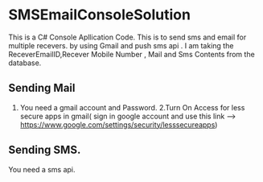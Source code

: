 # SMSEmailConsoleSolution
This is a C# Console Apllication Code.
This is to send sms and email for multiple recevers. by using Gmail and push sms api .
I am taking the ReceverEmailID,Recever Mobile Number , Mail and Sms Contents from the database.

Sending Mail
-------------------
1. You need a gmail account and Password.
2.Turn On Access for less secure apps in gmail( sign in google account and use this link --> https://www.google.com/settings/security/lesssecureapps)

Sending SMS.
-------------------
You need a sms api.
